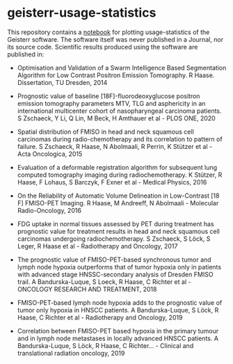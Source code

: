 # geisterr-usage-statistics

This repository contains a [notebook](https://github.com/haesleinhuepf/geisterr-usage-statistics/blob/main/plot.ipynb) for plotting usage-statistics of the Geisterr software. The software itself was never published in a Journal, nor its source code. 
Scientific results produced using the software are published in:
* Optimisation and Validation of a Swarm Intelligence Based Segmentation Algorithm for Low Contrast Positron Emission Tomography. R Haase. Dissertation, TU Dresden, 2014

* Prognostic value of baseline [18F]-fluorodeoxyglucose positron emission tomography parameters MTV, TLG and asphericity in an international multicenter cohort of nasopharyngeal carcinoma patients. 
S Zschaeck, Y Li, Q Lin, M Beck, H Amthauer et al - PLOS ONE, 2020

* Spatial distribution of FMISO in head and neck squamous cell carcinomas during radio-chemotherapy and its correlation to pattern of failure.
S Zschaeck, R Haase, N Abolmaali, R Perrin, K Stützer et al - Acta Oncologica, 2015

* Evaluation of a deformable registration algorithm for subsequent lung computed tomography imaging during radiochemotherapy.
K Stützer, R Haase, F Lohaus, S Barczyk, F Exner et al - Medical Physics, 2016

* On the Reliability of Automatic Volume Delineation in Low-Contrast [18 F] FMISO-PET Imaging.
R Haase, M Andreeff, N Abolmaali - Molecular Radio-Oncology, 2016

* FDG uptake in normal tissues assessed by PET during treatment has prognostic value for treatment results in head and neck squamous cell carcinomas undergoing radiochemotherapy.
S Zschaeck, S Löck, S Leger, R Haase et al - Radiotherapy and Oncology, 2017

* The prognostic value of FMISO-PET-based synchronous tumor and lymph node hypoxia outperforms that of tumor hypoxia only in patients with advanced stage HNSSC-secondary analysis of Dresden FMISO trail.
A Bandurska-Luque, S Loeck, R Haase, C Richter et al - ONCOLOGY RESEARCH AND TREATMENT, 2018

* FMISO-PET-based lymph node hypoxia adds to the prognostic value of tumor only hypoxia in HNSCC patients.
A Bandurska-Luque, S Löck, R Haase, C Richter et al - Radiotherapy and Oncology, 2019

* Correlation between FMISO-PET based hypoxia in the primary tumour and in lymph node metastases in locally advanced HNSCC patients.
A Bandurska-Luque, S Löck, R Haase, C Richter… - Clinical and translational radiation oncology, 2019
